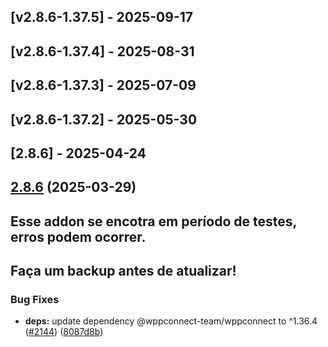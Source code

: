 ## [v2.8.6-1.37.5] - 2025-09-17


## [v2.8.6-1.37.4] - 2025-08-31


## [v2.8.6-1.37.3] - 2025-07-09


## [v2.8.6-1.37.2] - 2025-05-30


## [2.8.6] - 2025-04-24
## [2.8.6](https://github.com/wppconnect-team/wppconnect-server/compare/v2.8.5...v2.8.6) (2025-03-29)

## Esse addon se encotra em período de testes, erros podem ocorrer.
## Faça um backup antes de atualizar!

### Bug Fixes

* **deps:** update dependency @wppconnect-team/wppconnect to ^1.36.4 ([#2144](https://github.com/wppconnect-team/wppconnect-server/issues/2144)) ([8087d8b](https://github.com/wppconnect-team/wppconnect-server/commit/8087d8b136c7ad7ec11df59a10105fd98a7e4286))

